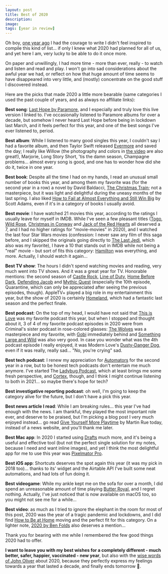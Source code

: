 ```yaml
---
layout: post
title: Best of 2020
description:
image:
tags: [year in review]
---
```

Oh boy, [one year ago](https://cdf1982.com/2019/12/31/best_of_2019.html) I had the courage to write I didn't feel inspired to compile this kind of list... if only I knew what 2020 had planned for all of us, and yet here I am, very lucky to be able to do it once more.

On paper and unwillingly, I had more time - more than ever, really - to watch and listen and read and play. I won't go into sad considerations about the awful year we had, or reflect on how that huge amount of time seems to have disappeared into very little, and (mostly) concentrate on the good stuff I discovered instead.

Here are the picks that made 2020 a little more bearable (same categories I used the past couple of years, and as always no affiliate links):

**Best song**: [Last Hope by Paramore](https://www.youtube.com/watch?v=XoYu7K6Ywkg), and I especially and truly love this live version I linked to. I've occasionally listened to Paramore albums for over a decade, but somehow I never heard Last Hope before being in lockdown last March, and it feels perfect for this year, and one of the best songs I've ever listened to, period.

**Best album**: While I listened to many good singles this year, I couldn't say I had a favorite album, and then Taylor Swift released [Evermore](https://music.apple.com/it/album/evermore/1544268281) and saved the day; I really like Willow (the photography and colors in [the video](https://www.youtube.com/watch?v=RsEZmictANA) are also great!), Marjorie, Long Story Short, 'tis the damn season, Champagne problems... almost every song is good, and one has to wonder how did she do it, twice in one year.

**Best book**: Despite all the time I had on my hands, I read an unusual small number of books this year, and among them my favorite was (for the second year in a row) a novel by David Baldacci, [The Christmas Train](https://www.goodreads.com/book/show/126185.The_Christmas_Train); not a masterpiece, but it was light and delightful during the uneasy months of the last spring. I also liked [How to Fail at Almost Everything and Still Win Big](https://www.goodreads.com/book/show/17859574-how-to-fail-at-almost-everything-and-still-win-big) by Scott Adams, even if it's in a category of books I usually avoid.

**Best movie**: I have watched 21 movies this year, according to the ratings I usually leave for myself in IMDB. While I've seen a few pleasant titles ([Togo](https://www.imdb.com/title/tt5116302/), [Wild Rose](https://www.imdb.com/title/tt5117428/?ref_=rt_li_tt), [Christmas in Conway](https://www.imdb.com/title/tt3072182/?ref_=rt_li_tt) and [Jack of the Red Hearts](https://www.imdb.com/title/tt3833520/?ref_=rt_li_tt) all deserved a 7, and I had no higher ratings for "movie-movies" in 2020), and I watched the last four Star Wars movies (confession: I never saw any film of this saga before, and I skipped the originals going directly to [The Last Jedi](https://www.imdb.com/title/tt2527336/?ref_=rt_li_tt), which also was my favorite), I have a 10 that stands out in IMDB while not being a "real" movie - but sort of fits this category: [Hamilton](https://www.imdb.com/title/tt8503618/?ref_=rt_li_tt) was everything, and more. Actually, I should watch it again...

**Best TV show**: The hours I didn't spend watching movies and reading, very much went into TV shows. And it was a great year for TV. Honorable mentions: the second season of [Castle Rock](https://www.imdb.com/title/tt6548228/?ref_=rt_li_tt), [Line of Duty](https://www.imdb.com/title/tt2303687/?ref_=rt_li_tt), [Home Before Dark](https://www.imdb.com/title/tt6053512/?ref_=rt_li_tt), [Defending Jacob](https://www.imdb.com/title/tt2304589/?ref_=rt_li_tt) and [Mythic Quest](https://www.imdb.com/title/tt8879940/?ref_=rt_li_tt) (especially the 10th episode, Quarantine, which can only be appreciated after seeing the previous episodes, though). AppleTV+ played a big role in my entertainment this year, but the show of 2020 is certainly [Homeland](https://www.imdb.com/title/tt7126670/?ref_=rt_li_tt), which had a fantastic last season and the perfect finale.

**Best podcast**: On the top of my head, I would have not said that [This is Love](https://thisislovepodcast.com) was my favorite podcast this year, but when I stopped and thought about it, 3 of 4 of my favorite podcast episodes in 2020 were from Criminal's sister podcast in rose-colored glasses: [The Wolves](https://overcast.fm/+Ll7tTmN0Q) was a masterpiece and my favorite, with [Gobi](https://overcast.fm/+Ll7s8tH3A) immediately behind and [Something Large and Wild](https://thisislovepodcast.com/something-large-and-wild-2) was also very good. In case you wonder what was the 4th podcast episode I really enjoyed, it was Modern Love's [Dusty-Danger Dog](https://overcast.fm/+dvmPoeEv4), even if it was really, really sad... "No, you're crying" sad.

**Best tech podcast**: I renew my appreciation for [Automators](https://www.relay.fm/automators) for the second year in a row, but to be honest tech podcasts don't entertain me much anymore. I've started The [Ladybug Podcast](https://www.ladybug.dev), which at least brings me some fresh perspective, and [Cortex](https://www.relay.fm/cortex), though, and I think I might continue listening to both in 2021... so maybe there's hope for tech?

**Best investigative reporting podcast**: oh well, I'm going to keep the category alive for the future, but I don't have a pick this year.

**Best news article I read**: While I am breaking rules... this year I've had enough with the news. I am thankful, they played the most important role ever, and deserve to be praised, but I'm picking a blog post I very much enjoyed instead... go read [Give Yourself More Playtime](https://martinrue.com/give-yourself-more-playtime/) by Martin Rue today, instead of a news website, and you'll thank me later.

**Best Mac app**: In 2020 I started using [Drafts](https://getdrafts.com) much more, and it's being a useful and effective tool (but not the perfect single solution for my notes, because I need and want inline images), and yet I think the most delightful app for me to use this year was [Pixelmator Pro](https://www.pixelmator.com/pro/).

**Best iOS app**: Shortcuts deserves the spot again this year (it was my pick in 2018 too)... thanks to its' widget and the Airtable API I've built some neat automations, and had lots of fun doing it.

**Best videogame**: While my ankle kept me on the sofa for over a month, I did spend an unreasonable amount of time playing [Butter Royal](https://apps.apple.com/us/app/butter-royale/id1464623715), and I regret nothing. Actually, I've just noticed that is now available on macOS too, so you might not see me for a while...

**Best video**: as much as I tried to ignore the elephant in the room for most of this post, 2020 was the year of a tragic pandemic and lockdowns, and I did find [How to Be at Home](https://youtu.be/OT40Rmjwd-Q) moving and the perfect fit for this category. On a lighter note, [2020 by Ben Folds](https://www.youtube.com/watch?v=4znKUAMFY9A) also deserves a mention...

Thank you for bearing with me while I remembered the few good things 2020 had to offer.

**I want to leave you with my best wishes for a completely different - much better, safer, happier, vaccinated - new year**, but also with the [wise words of John Oliver](https://www.youtube.com/watch?v=3t9FZ7uHIns) about 2020, because they perfectly express my feelings towards a year that lasted a decade, and finally ends tomorrow 🍾.